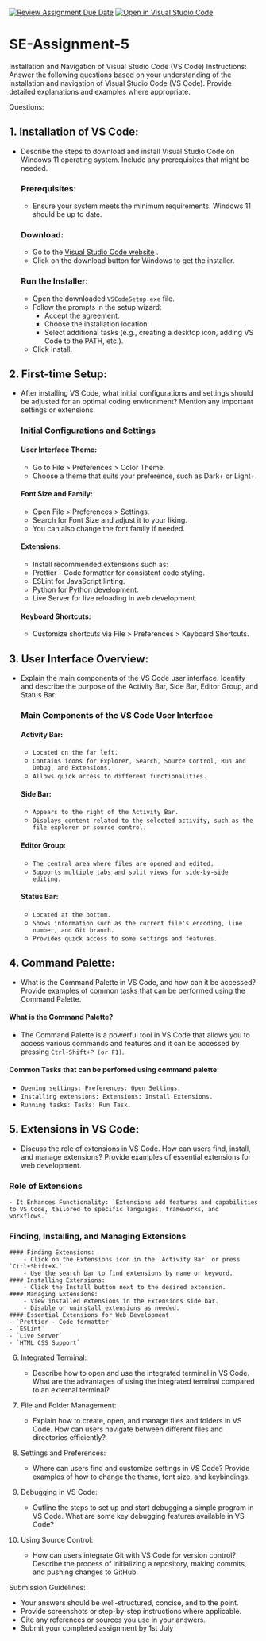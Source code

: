 [![Review Assignment Due Date](https://classroom.github.com/assets/deadline-readme-button-22041afd0340ce965d47ae6ef1cefeee28c7c493a6346c4f15d667ab976d596c.svg)](https://classroom.github.com/a/XoLGRbHq)
[![Open in Visual Studio Code](https://classroom.github.com/assets/open-in-vscode-2e0aaae1b6195c2367325f4f02e2d04e9abb55f0b24a779b69b11b9e10269abc.svg)](https://classroom.github.com/online_ide?assignment_repo_id=15353683&assignment_repo_type=AssignmentRepo)
# SE-Assignment-5
Installation and Navigation of Visual Studio Code (VS Code)
 Instructions:
Answer the following questions based on your understanding of the installation and navigation of Visual Studio Code (VS Code). Provide detailed explanations and examples where appropriate.

 Questions:

## 1. Installation of VS Code:
   - Describe the steps to download and install Visual Studio Code on Windows 11 operating system. Include any prerequisites that might be needed.
     ### Prerequisites:
      - Ensure your system meets the minimum requirements. Windows 11 should be up to date.
     ### Download:
      - Go to the [Visual Studio Code website](https://code.visualstudio.com/) .
      - Click on the download button for Windows to get the installer.
     ### Run the Installer:
      - Open the downloaded `VSCodeSetup.exe` file.
      - Follow the prompts in the setup wizard:
         - Accept the agreement.
         - Choose the installation location.
         - Select additional tasks (e.g., creating a desktop icon, adding VS Code to the PATH, etc.).
      - Click Install.

## 2. First-time Setup:
   - After installing VS Code, what initial configurations and settings should be adjusted for an optimal coding environment? Mention any important settings or extensions.
     ### Initial Configurations and Settings
      #### User Interface Theme:
       - Go to File > Preferences > Color Theme.
       - Choose a theme that suits your preference, such as Dark+ or Light+.
      #### Font Size and Family:
       - Open File > Preferences > Settings.
       - Search for Font Size and adjust it to your liking.
       - You can also change the font family if needed.
      #### Extensions:
       - Install recommended extensions such as:
       - Prettier - Code formatter for consistent code styling.
       - ESLint for JavaScript linting.
       - Python for Python development.
       - Live Server for live reloading in web development.
      #### Keyboard Shortcuts:
       - Customize shortcuts via File > Preferences > Keyboard Shortcuts.

## 3. User Interface Overview:
   - Explain the main components of the VS Code user interface. Identify and describe the purpose of the Activity Bar, Side Bar, Editor Group, and Status Bar.
     ### Main Components of the VS Code User Interface
       #### Activity Bar:
       - `Located on the far left.`
       - `Contains icons for Explorer, Search, Source Control, Run and Debug, and Extensions.`
       - `Allows quick access to different functionalities.`
       #### Side Bar:
       - `Appears to the right of the Activity Bar.`
       - `Displays content related to the selected activity, such as the file explorer or source control.`
       #### Editor Group:
       - `The central area where files are opened and edited.`
       - `Supports multiple tabs and split views for side-by-side editing.`
       #### Status Bar:
       - `Located at the bottom.`
       - `Shows information such as the current file's encoding, line number, and Git branch.`
       - `Provides quick access to some settings and features.`

## 4. Command Palette:
   - What is the Command Palette in VS Code, and how can it be accessed? Provide examples of common tasks that can be performed using the Command Palette.
   #### What is the Command Palette?
   - The Command Palette is a powerful tool in VS Code that allows you to access various commands and features and it can be accessed by pressing `Ctrl+Shift+P (or F1)`.
   #### Common Tasks that can be perfomed using command palette:
   - `Opening settings: Preferences: Open Settings.`
   - `Installing extensions: Extensions: Install Extensions.`
   - `Running tasks: Tasks: Run Task.`

## 5. Extensions in VS Code:
   - Discuss the role of extensions in VS Code. How can users find, install, and manage extensions? Provide examples of essential extensions for web development.
   ### Role of Extensions
    - It Enhances Functionality: `Extensions add features and capabilities to VS Code, tailored to specific languages, frameworks, and workflows.`
   ### Finding, Installing, and Managing Extensions
    #### Finding Extensions:
        - Click on the Extensions icon in the `Activity Bar` or press `Ctrl+Shift+X.`
        - Use the search bar to find extensions by name or keyword.
    #### Installing Extensions:
        - Click the Install button next to the desired extension.
    #### Managing Extensions:
        - View installed extensions in the Extensions side bar.
        - Disable or uninstall extensions as needed.
    #### Essential Extensions for Web Development
    - `Prettier - Code formatter`
    - `ESLint`
    - `Live Server`
    - `HTML CSS Support`

6. Integrated Terminal:
   - Describe how to open and use the integrated terminal in VS Code. What are the advantages of using the integrated terminal compared to an external terminal?

7. File and Folder Management:
   - Explain how to create, open, and manage files and folders in VS Code. How can users navigate between different files and directories efficiently?

8. Settings and Preferences:
   - Where can users find and customize settings in VS Code? Provide examples of how to change the theme, font size, and keybindings.

9. Debugging in VS Code:
   - Outline the steps to set up and start debugging a simple program in VS Code. What are some key debugging features available in VS Code?

10. Using Source Control:
    - How can users integrate Git with VS Code for version control? Describe the process of initializing a repository, making commits, and pushing changes to GitHub.

 Submission Guidelines:
- Your answers should be well-structured, concise, and to the point.
- Provide screenshots or step-by-step instructions where applicable.
- Cite any references or sources you use in your answers.
- Submit your completed assignment by 1st July 

